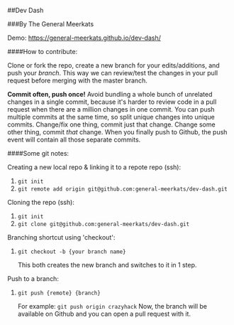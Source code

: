 ##Dev Dash

###By The General Meerkats

Demo: https://general-meerkats.github.io/dev-dash/

####How to contribute:

Clone or fork the repo, create a new branch for your edits/additions, and push your _branch_.  This way we can review/test the changes in your pull request before merging with the master branch.

**Commit often, push once!**  Avoid bundling a whole bunch of unrelated changes in a single commit, because it's harder to review code in a pull request when there are a million changes in one commit.  You can push multiple commits at the same time, so split unique changes into unique commits.  Change/fix one thing, commit just that change.  Change some other thing, commit _that_ change.  When you finally push to Github, the push event will contain all those separate commits.

####Some git notes:

Creating a new local repo & linking it to a repote repo (ssh):

1.  `git init`
2.  `git remote add origin git@github.com:general-meerkats/dev-dash.git`

Cloning the repo (ssh):

1.  `git init`
2.  `git clone git@github.com:general-meerkats/dev-dash.git`

Branching shortcut using 'checkout':

1.  `git checkout -b {your branch name}`

    This both creates the new branch and switches to it in 1 step.

Push to a branch:

1.  `git push {remote} {branch}`
    
    For example: `git push origin crazyhack`  Now, the branch will be available on Github and you can open a pull request with it.
